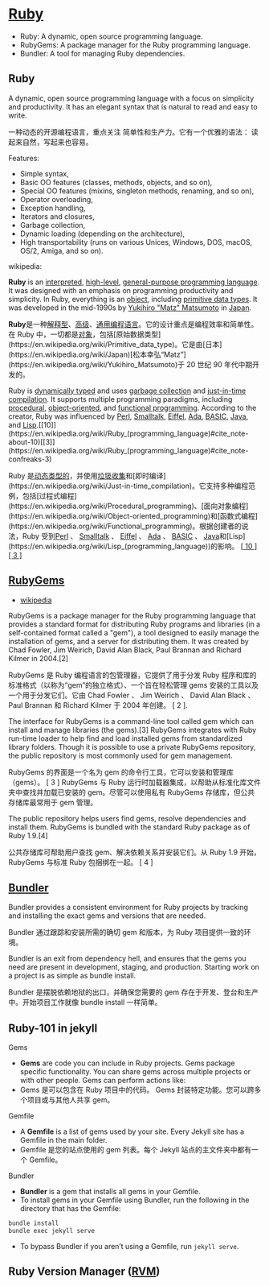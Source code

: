 # [Ruby](https://www.ruby-lang.org/en/)

- Ruby: A dynamic, open source programming language.
- RubyGems: A package manager for the Ruby programming language.
- Bundler: A tool for managing Ruby dependencies.

## Ruby

A dynamic, open source programming language with a focus on simplicity and productivity. It has an elegant syntax that is natural to read and easy to write.

一种动态的开源编程语言，重点关注 简单性和生产力。它有一个优雅的语法： 读起来自然，写起来也容易。

Features:

- Simple syntax,
- Basic OO features (classes, methods, objects, and so on),
- Special OO features (mixins, singleton methods, renaming, and so on),
- Operator overloading,
- Exception handling,
- Iterators and closures,
- Garbage collection,
- Dynamic loading (depending on the architecture),
- High transportability (runs on various Unices, Windows, DOS, macOS, OS/2, Amiga, and so on).

wikipedia:

**Ruby** is an [interpreted](https://en.wikipedia.org/wiki/Interpreted_language), [high-level](https://en.wikipedia.org/wiki/High-level_programming_language), [general-purpose programming language](https://en.wikipedia.org/wiki/General-purpose_programming_language). It was designed with an emphasis on programming productivity and simplicity. In Ruby, everything is an [object](https://en.wikipedia.org/wiki/Object_(computer_science)), including [primitive data types](https://en.wikipedia.org/wiki/Primitive_data_type). It was developed in the mid-1990s by [Yukihiro "Matz" Matsumoto](https://en.wikipedia.org/wiki/Yukihiro_Matsumoto) in [Japan](https://en.wikipedia.org/wiki/Japan).

**Ruby**是一种[解释型](https://en.wikipedia.org/wiki/Interpreted_language)、[高级](https://en.wikipedia.org/wiki/High-level_programming_language)、[通用编程语言](https://en.wikipedia.org/wiki/General-purpose_programming_language)。它的设计重点是编程效率和简单性。在 Ruby 中，一切都是[对象](https://en.wikipedia.org/wiki/Object_(computer_science))，包括[原始数据类型](https://en.wikipedia.org/wiki/Primitive_data_type)。它是由[日本](https://en.wikipedia.org/wiki/Japan)[松本幸弘“Matz”](https://en.wikipedia.org/wiki/Yukihiro_Matsumoto)于 20 世纪 90 年代中期开发的。

Ruby is [dynamically typed](https://en.wikipedia.org/wiki/Dynamic_typing) and uses [garbage collection](https://en.wikipedia.org/wiki/Garbage_collection_(computer_science)) and [just-in-time compilation](https://en.wikipedia.org/wiki/Just-in-time_compilation). It supports multiple programming paradigms, including [procedural](https://en.wikipedia.org/wiki/Procedural_programming), [object-oriented](https://en.wikipedia.org/wiki/Object-oriented_programming), and [functional programming](https://en.wikipedia.org/wiki/Functional_programming). According to the creator, Ruby was influenced by [Perl](https://en.wikipedia.org/wiki/Perl), [Smalltalk](https://en.wikipedia.org/wiki/Smalltalk), [Eiffel](https://en.wikipedia.org/wiki/Eiffel_(programming_language)), [Ada](https://en.wikipedia.org/wiki/Ada_(programming_language)), [BASIC](https://en.wikipedia.org/wiki/BASIC), [Java](https://en.wikipedia.org/wiki/Java_(programming_language)), and [Lisp](https://en.wikipedia.org/wiki/Lisp_(programming_language)).[[10]](https://en.wikipedia.org/wiki/Ruby_(programming_language)#cite_note-about-10)[[3]](https://en.wikipedia.org/wiki/Ruby_(programming_language)#cite_note-confreaks-3)

Ruby 是[动态类型的](https://en.wikipedia.org/wiki/Dynamic_typing)，并使用[垃圾收集](https://en.wikipedia.org/wiki/Garbage_collection_(computer_science))和[即时编译](https://en.wikipedia.org/wiki/Just-in-time_compilation)。它支持多种编程范例，包括[过程式编程](https://en.wikipedia.org/wiki/Procedural_programming)、[面向对象编程](https://en.wikipedia.org/wiki/Object-oriented_programming)和[函数式编程](https://en.wikipedia.org/wiki/Functional_programming)。根据创建者的说法，Ruby 受到[Perl](https://en.wikipedia.org/wiki/Perl) 、 [Smalltalk](https://en.wikipedia.org/wiki/Smalltalk) 、 [Eiffel](https://en.wikipedia.org/wiki/Eiffel_(programming_language)) 、 [Ada](https://en.wikipedia.org/wiki/Ada_(programming_language)) 、 [BASIC](https://en.wikipedia.org/wiki/BASIC) 、 [Java](https://en.wikipedia.org/wiki/Java_(programming_language))和[Lisp](https://en.wikipedia.org/wiki/Lisp_(programming_language))的影响。 [[ 10 ]](https://en.wikipedia.org/wiki/Ruby_(programming_language)#cite_note-about-10) [[ 3 ]](https://en.wikipedia.org/wiki/Ruby_(programming_language)#cite_note-confreaks-3)

## [RubyGems](https://rubygems.org/)

- [wikipedia](https://en.wikipedia.org/wiki/RubyGems)

RubyGems is a package manager for the Ruby programming language that provides a standard format for distributing Ruby programs and libraries (in a self-contained format called a "gem"), a tool designed to easily manage the installation of gems, and a server for distributing them. It was created by Chad Fowler, Jim Weirich, David Alan Black, Paul Brannan and Richard Kilmer in 2004.[2]

RubyGems 是 Ruby 编程语言的包管理器，它提供了用于分发 Ruby 程序和库的标准格式（以称为“gem”的独立格式）、一个旨在轻松管理 gems 安装的工具以及一个用于分发它们。它由 Chad Fowler 、 Jim Weirich 、 David Alan Black 、 Paul Brannan 和 Richard Kilmer 于 2004 年创建。 [ 2 ].

The interface for RubyGems is a command-line tool called gem which can install and manage libraries (the gems).[3] RubyGems integrates with Ruby run-time loader to help find and load installed gems from standardized library folders. Though it is possible to use a private RubyGems repository, the public repository is most commonly used for gem management.

RubyGems 的界面是一个名为 gem 的命令行工具，它可以安装和管理库（gems）。 [ 3 ] RubyGems 与 Ruby 运行时加载器集成，以帮助从标准化库文件夹中查找并加载已安装的 gem。尽管可以使用私有 RubyGems 存储库，但公共存储库最常用于 gem 管理。

The public repository helps users find gems, resolve dependencies and install them. RubyGems is bundled with the standard Ruby package as of Ruby 1.9.[4]

公共存储库可帮助用户查找 gem、解决依赖关系并安装它们。从 Ruby 1.9 开始，RubyGems 与标准 Ruby 包捆绑在一起。 [ 4 ]

## [Bundler](https://bundler.io/)

Bundler provides a consistent environment for Ruby projects by tracking and installing the exact gems and versions that are needed.

Bundler 通过跟踪和安装所需的确切 gem 和版本，为 Ruby 项目提供一致的环境。

Bundler is an exit from dependency hell, and ensures that the gems you need are present in development, staging, and production. Starting work on a project is as simple as bundle install.

Bundler 是摆脱依赖地狱的出口，并确保您需要的 gem 存在于开发、登台和生产中。开始项目工作就像 bundle install 一样简单。

## Ruby-101 in jekyll

Gems

- **Gems** are code you can include in Ruby projects. Gems package specific functionality. You can share gems across multiple projects or with other people. Gems can perform actions like:
- Gems 是可以包含在 Ruby 项目中的代码。 Gems 封装特定功能。您可以跨多个项目或与其他人共享 gem。

Gemfile

- A **Gemfile** is a list of gems used by your site. Every Jekyll site has a Gemfile in the main folder.
- Gemfile 是您的站点使用的 gem 列表。每个 Jekyll 站点的主文件夹中都有一个 Gemfile。

Bundler

- **Bundler** is a gem that installs all gems in your Gemfile.
- To install gems in your Gemfile using Bundler, run the following in the directory that has the Gemfile:

```bash
bundle install
bundle exec jekyll serve
```

- To bypass Bundler if you aren’t using a Gemfile, run `jekyll serve`.

## Ruby Version Manager ([RVM](https://rvm.io/))